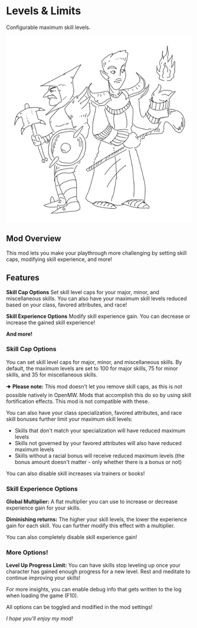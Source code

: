 # Levels & Limits

Configurable maximum skill levels.

![Two n'wahs pondering their class choices](images/nwahs.png "Two n'wahs pondering their class choices")

## Mod Overview

This mod lets you make your playthrough more challenging by setting skill caps, modifying skill experience, and more!

## Features

**Skill Cap Options** Set skill level caps for your major, minor, and miscellaneous skills. You can also have your maximum skill levels reduced based on your class, favored attributes, and race!

**Skill Experience Options** Modify skill experience gain. You can decrease or increase the gained skill experience!

**And more!**

### Skill Cap Options

You can set skill level caps for major, minor, and miscellaneous skills. By default, the maximum levels are set to 100 for major skills, 75 for minor skills, and 35 for miscellaneous skills.

🠊 **Please note:** This mod doesn't let you remove skill caps, as this is not possible natively in OpenMW. Mods that accomplish this do so by using skill fortification effects. This mod is not compatible with these.

You can also have your class specialization, favored attributes, and race skill bonuses further limit your maximum skill levels:
- Skills that don't match your specialization will have reduced maximum levels
- Skills not governed by your favored attributes will also have reduced maximum levels
- Skills without a racial bonus will receive reduced maximum levels (the bonus amount doesn't matter - only whether there is a bonus or not)

You can also disable skill increases via trainers or books!

### Skill Experience Options

**Global Multiplier:** A flat multiplier you can use to increase or decrease experience gain for your skills.

**Diminishing returns:** The higher your skill levels, the lower the experience gain for each skill. You can further modify this effect with a multiplier.

You can also completely disable skill experience gain!

### More Options!

**Level Up Progress Limit:** You can have skills stop leveling up once your character has gained enough progress for a new level. Rest and meditate to continue improving your skills!

For more insights, you can enable debug info that gets written to the log when loading the game (F10).

All options can be toggled and modified in the mod settings!

*I hope you'll enjoy my mod!*
